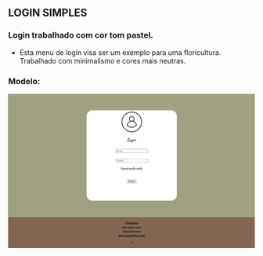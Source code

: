 ## LOGIN SIMPLES 

### Login trabalhado com cor tom pastel.
- Esta menu de login visa ser um exemplo para uma floricultura. Trabalhado com minimalismo e cores mais neutras.

### Modelo:

<img src="LoginImg/LoginFloricultura.png" width="720px" />